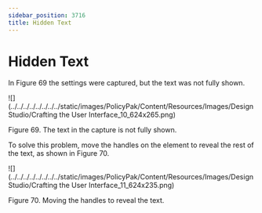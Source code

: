 ```yaml
---
sidebar_position: 3716
title: Hidden Text
---
```


# Hidden Text

In Figure 69 the settings were captured, but the text was not fully shown.

![](../../../../../../../../static/images/PolicyPak/Content/Resources/Images/DesignStudio/Crafting the User Interface_10_624x265.png)

Figure 69. The text in the capture is not fully shown.

To solve this problem, move the handles on the element to reveal the rest of the text, as shown in Figure 70.

![](../../../../../../../../static/images/PolicyPak/Content/Resources/Images/DesignStudio/Crafting the User Interface_11_624x235.png)

Figure 70. Moving the handles to reveal the text.